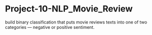 # Project-10-NLP_Movie_Review
build binary classification that puts movie reviews texts into one of two categories — negative or positive sentiment.
